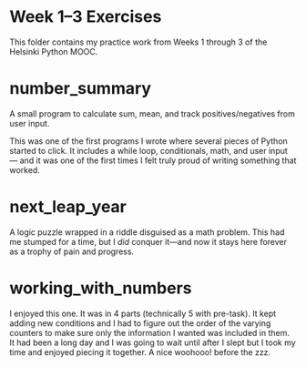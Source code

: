 # Week 1–3 Exercises

This folder contains my practice work from Weeks 1 through 3 of the Helsinki Python MOOC.


# number_summary
A small program to calculate sum, mean, and track positives/negatives from user input.

This was one of the first programs I wrote where several pieces of Python started to click. It includes a while loop, conditionals, math, and user input — and it was one of the first times I felt truly proud of writing something that worked.


# next_leap_year
A logic puzzle wrapped in a riddle disguised as a math problem. This had me stumped for a time, but I *did* conquer it—and now it stays here forever as a trophy of pain and progress.


# working_with_numbers
I enjoyed this one. It was in 4 parts (technically 5 with pre-task). It kept adding new conditions and I had to figure out the order of the varying counters to make sure only the information I wanted was included in them. It had been a long day and I was going to wait until after I slept but I took my time and enjoyed piecing it together. A nice woohooo! before the zzz.
